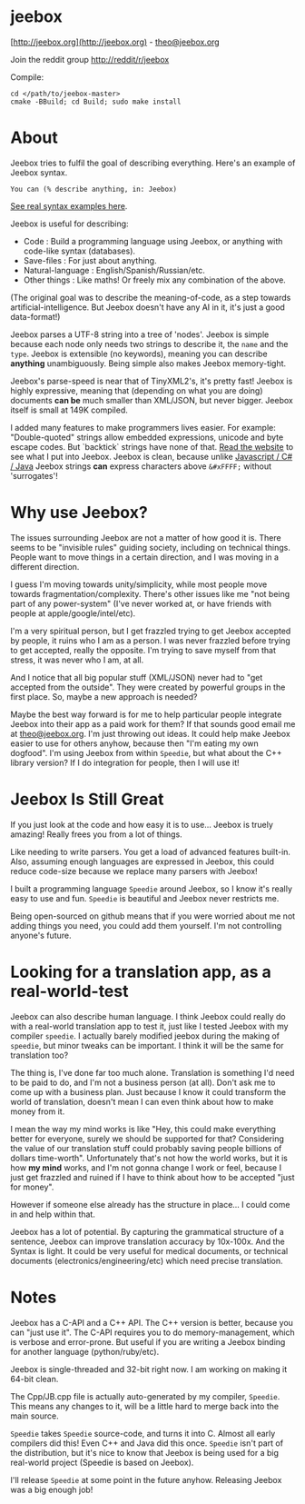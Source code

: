 # jeebox

[http://jeebox.org](http://jeebox.org) \- [theo@jeebox.org](mailto:theo@jeebox.org)

Join the reddit group [http://reddit/r/jeebox](http://reddit/r/Jeebox)

Compile:

    cd </path/to/jeebox-master>
    cmake -BBuild; cd Build; sudo make install

# About

Jeebox tries to fulfil the goal of describing everything. Here's an example of Jeebox syntax.

    You can (% describe anything, in: Jeebox)

[See real syntax examples here](http://jeebox.org/stuff/introduction).

Jeebox is useful for describing:

* Code : Build a programming language using Jeebox, or anything with code-like syntax (databases).
* Save-files : For just about anything.
* Natural-language : English/Spanish/Russian/etc.
* Other things : Like maths! Or freely mix any combination of the above.

(The original goal was to describe the meaning-of-code, as a step towards artificial-intelligence. But Jeebox doesn't have any AI in it, it's just a good data-format!)

Jeebox parses a UTF-8 string into a tree of 'nodes'. Jeebox is simple because each node only needs two strings to describe it, the `name` and the `type`. Jeebox is extensible (no keywords), meaning you can describe **anything** unambiguously. Being simple also makes Jeebox memory-tight.

Jeebox's parse-speed is near that of TinyXML2's, it's pretty fast! Jeebox is highly expressive, meaning that (depending on what you are doing) documents **can be** much smaller than XML/JSON, but never bigger. Jeebox itself is small at 149K compiled.

I added many features to make programmers lives easier. For example: "Double-quoted" strings allow embedded expressions, unicode and byte escape codes. But \`backtick\` strings have none of that. [Read the website](http://jeebox.org/stuff/introduction) to see what I put into Jeebox. Jeebox is clean, because unlike [Javascript / C# / Java](https://msdn.microsoft.com/en-us/data/aa664669(v=vs.85)) Jeebox strings **can** express characters above `&#xFFFF;` without 'surrogates'!

# Why use Jeebox?

The issues surrounding Jeebox are not a matter of how good it is. There seems to be "invisible rules" guiding society, including on technical things. People want to move things in a certain direction, and I was moving in a different direction.

I guess I'm moving towards unity/simplicity, while most people move towards fragmentation/complexity. There's other issues like me "not being part of any power-system" (I've never worked at, or have friends with people at apple/google/intel/etc).

I'm a very spiritual person, but I get frazzled trying to get Jeebox accepted by people, it ruins who I am as a person. I was never frazzled before trying to get accepted, really the opposite. I'm trying to save myself from that stress, it was never who I am, at all.

And I notice that all big popular stuff (XML/JSON) never had to "get accepted from the outside". They were created by powerful groups in the first place. So, maybe a new approach is needed?

Maybe the best way forward is for me to help particular people integrate Jeebox into their app as a paid work for them? If that sounds good email me at theo@jeebox.org. I'm just throwing out ideas. It could help make Jeebox easier to use for others anyhow, because then "I'm eating my own dogfood". I'm using Jeebox from within `Speedie`, but what about the C++ library version? If I do integration for people, then I will use it!


# Jeebox Is Still Great

If you just look at the code and how easy it is to use... Jeebox is truely amazing! Really frees you from a lot of things.

Like needing to write parsers. You get a load of advanced features built-in. Also, assuming enough languages are expressed in Jeebox, this could reduce code-size because we replace many parsers with Jeebox!

I built a programming language `Speedie` around Jeebox, so I know it's really easy to use and fun. `Speedie` is beautiful and Jeebox never restricts me.

Being open-sourced on github means that if you were worried about me not adding things you need, you could add them yourself. I'm not controlling anyone's future.

# Looking for a translation app, as a real-world-test

Jeebox can also describe human language. I think Jeebox could really do with a real-world translation app to test it, just like I tested Jeebox with my compiler `speedie`. I actually barely modified jeebox during the making of `speedie`, but minor tweaks can be important. I think it will be the same for translation too?

The thing is, I've done far too much alone. Translation is something I'd need to be paid to do, and I'm not a business person (at all). Don't ask me to come up with a business plan. Just because I know it could transform the world of translation, doesn't mean I can even think about how to make money from it.

I mean the way my mind works is like "Hey, this could make everything better for everyone, surely we should be supported for that? Considering the value of our translation stuff could probably saving people billions of dollars time-worth". Unfortunately that's not how the world works, but it is how **my mind** works, and I'm not gonna change I work or feel, because I just get frazzled and ruined if I have to think about how to be accepted "just for money".

However if someone else already has the structure in place... I could come in and help within that.

Jeebox has a lot of potential. By capturing the grammatical structure of a sentence, Jeebox can improve translation accuracy by 10x-100x. And the Syntax is light. It could be very useful for medical documents, or technical documents (electronics/engineering/etc) which need precise translation.

# Notes

Jeebox has a C-API and a C++ API. The C++ version is better, because you can "just use it". The C-API requires you to do memory-management, which is verbose and error-prone. But useful if you are writing a Jeebox binding for another language (python/ruby/etc).

Jeebox is single-threaded and 32-bit right now. I am working on making it 64-bit clean.

The Cpp/JB.cpp file is actually auto-generated by my compiler, `Speedie`. This means any changes to it, will be a little hard to merge back into the main source.

`Speedie` takes `Speedie` source-code, and turns it into C. Almost all early compilers did this! Even C++ and Java did this once. `Speedie` isn't part of the distribution, but it's nice to know that Jeebox is being used for a big real-world project (Speedie is based on Jeebox).

I'll release `Speedie` at some point in the future anyhow. Releasing Jeebox was a big enough job!
